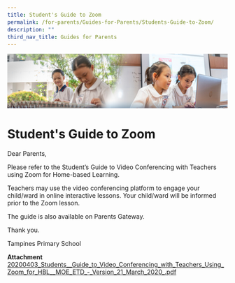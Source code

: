 ```yaml
---
title: Student's Guide to Zoom
permalink: /for-parents/Guides-for-Parents/Students-Guide-to-Zoom/
description: ""
third_nav_title: Guides for Parents
---
```

![](/images/ForParents.jpg)

Student's Guide to Zoom
=======================

  

Dear Parents,

  

Please refer to the Student’s Guide to Video Conferencing with Teachers using Zoom for Home-based Learning.

  

Teachers may use the video conferencing platform to engage your child/ward in online interactive lessons. Your child/ward will be informed prior to the Zoom lesson.

  

The guide is also available on Parents Gateway.

  

Thank you.

  

  

Tampines Primary School

  

<b>Attachment</b>
[20200403\_Students\_\_Guide\_to\_Video\_Conferencing\_with\_Teachers\_Using\_Zoom\_for\_HBL\_\_MOE\_ETD\_-\_Version\_21\_March\_2020\_.pdf](/files/Students_Guide_to_Video_Conferencing_with_Teachers_Using_Zoom_for_HBL__MOE_ETD.pdf)
